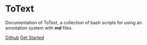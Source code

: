 # ToText

Documentation of ToText, a collection of bash scripts for using an annotation system with **md** files.

<!-- background image -->

<!--
![](https://sdo.gsfc.nasa.gov/assets/img/latest/latest_3072_0304.jpg)
![color](#3f3f3f)
 -->

[Github](https://github.com/christiang7/ToText)
[Get Started](README.md)
